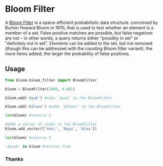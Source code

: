 # Bloom Filter

A [Bloom Filter](https://en.wikipedia.org/wiki/Bloom_filter)  is a space-efficient probabilistic data structure. conceived by Burton Howard Bloom in 1970, that is used to test whether an element is a member of a set. False positive matches are possible, but false negatives are not – in other words, a query returns either "possibly in set" or "definitely not in set". Elements can be added to the set, but not removed (though this can be addressed with the counting Bloom filter variant); the more items added, the larger the probability of false positives.


## Usage

```python
from bloom.bloom_filter import BloomFilter

bloom = BloomFilter(1000, 0.001)

bloom.add('Ayub') #adds 'Ayub' to the BloomFilter

bloom.add('Edleen') #adds 'Edleen' to the BloomFilter

len(bloom) #returns 2

#adds a vector of items to the BloomFilter
bloom.add_vector(['Hani', 'Naya', 'Alma'])

len(bloom) #returns 5

'Ayoub' in bloom #returns True

```

### Thanks

